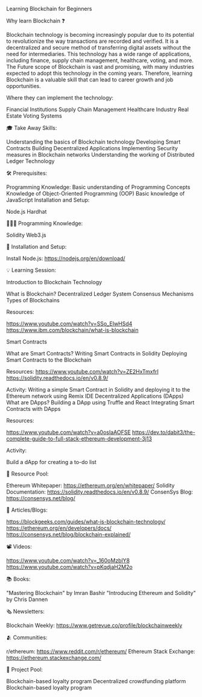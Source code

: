 Learning Blockchain for Beginners

Why learn Blockchain ❓

Blockchain technology is becoming increasingly popular due to its potential to revolutionize the way transactions are recorded and verified. It is a decentralized and secure method of transferring digital assets without the need for intermediaries. This technology has a wide range of applications, including finance, supply chain management, healthcare, voting, and more.
The Future scope of Blockchain is vast and promising, with many industries expected to adopt this technology in the coming years. Therefore, learning Blockchain is a valuable skill that can lead to career growth and job opportunities.

Where they can implement the technology:

Financial Institutions
Supply Chain Management
Healthcare Industry
Real Estate
Voting Systems

🎓 Take Away Skills:

Understanding the basics of Blockchain technology
Developing Smart Contracts
Building Decentralized Applications
Implementing Security measures in Blockchain networks
Understanding the working of Distributed Ledger Technology

🛠️ Prerequisites:

Programming Knowledge:
Basic understanding of Programming Concepts
Knowledge of Object-Oriented Programming (OOP)
Basic knowledge of JavaScript
Installation and Setup:

Node.js
Hardhat

🧑🏻‍💻 Programming Knowledge:

Solidity
Web3.js

📲 Installation and Setup:

Install Node.js: https://nodejs.org/en/download/

💡 Learning Session:

Introduction to Blockchain Technology

What is Blockchain?
Decentralized Ledger System
Consensus Mechanisms
Types of Blockchains

Resources:

https://www.youtube.com/watch?v=SSo_EIwHSd4
https://www.ibm.com/blockchain/what-is-blockchain

Smart Contracts

What are Smart Contracts?
Writing Smart Contracts in Solidity
Deploying Smart Contracts to the Blockchain

Resources:
https://www.youtube.com/watch?v=ZE2HxTmxfrI
https://solidity.readthedocs.io/en/v0.8.9/

Activity:
Writing a simple Smart Contract in Solidity and deploying it to the Ethereum network using Remix IDE
Decentralized Applications (DApps)
What are DApps?
Building a DApp using Truffle and React
Integrating Smart Contracts with DApps

Resources:

https://www.youtube.com/watch?v=a0osIaAOFSE
https://dev.to/dabit3/the-complete-guide-to-full-stack-ethereum-development-3j13

Activity:

Build a dApp for creating a to-do list

🔖 Resource Pool:

Ethereum Whitepaper: https://ethereum.org/en/whitepaper/ 
Solidity Documentation: https://solidity.readthedocs.io/en/v0.8.9/
ConsenSys Blog: https://consensys.net/blog/

📄 Articles/Blogs:

https://blockgeeks.com/guides/what-is-blockchain-technology/
https://ethereum.org/en/developers/docs/
https://consensys.net/blog/blockchain-explained/

📽️ Videos:

https://www.youtube.com/watch?v=_160oMzblY8
https://www.youtube.com/watch?v=pKqdjaH2M2o

📚 Books:

"Mastering Blockchain" by Imran Bashir
"Introducing Ethereum and Solidity" by Chris Dannen


🗞️ Newsletters:

Blockchain Weekly: https://www.getrevue.co/profile/blockchainweekly

🫂 Communities:

r/ethereum: https://www.reddit.com/r/ethereum/
Ethereum Stack Exchange: https://ethereum.stackexchange.com/

🚀 Project Pool:

Blockchain-based loyalty program
Decentralized crowdfunding platform
Blockchain-based loyalty program
